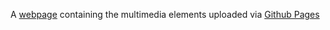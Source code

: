﻿A [webpage](https://mohakhalifa.github.io/Multimedia-Fu.edu.sd-Assignment) containing the multimedia elements uploaded via [Github Pages](https://docs.github.com/en/pages/quickstart) 






